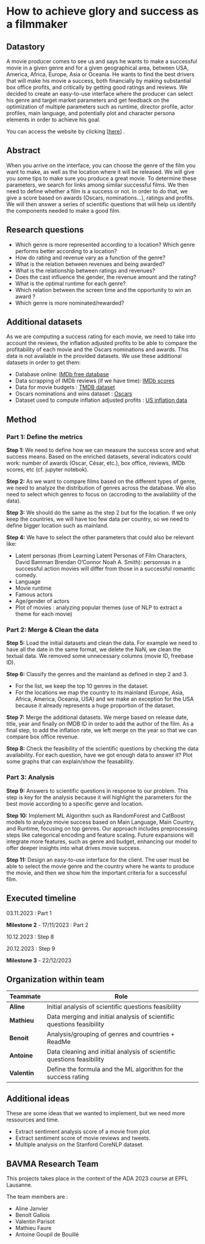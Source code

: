 # How to achieve glory and success as a filmmaker

## Datastory

A movie producer comes to see us and says he wants to make a successful movie in a given genre and for a given geographical area, between USA, America, Africa, Europe, Asia or Oceania. He wants to find the best drivers that will make his movie a success, both financially by making substantial box office profits, and critically by getting good ratings and reviews. We decided to create an easy-to-use interface where the producer can select his genre and target market parameters and get feedback on the optimization of multiple parameters such as runtime, director profile, actor profiles, main language, and potentially plot and character persona elements in order to achieve his goal. 

You can access the website by clicking [[here](https://antoine2bouille.github.io/)]
.

## Abstract

When you arrive on the interface, you can choose the genre of the film you want to make, as well as the location where it will be released. We will give you some tips to make sure you produce a great movie.
To determine these parameters, we search for links among similar successful films. We then need to define whether a film is a success or not. In order to do that, we give a score based on awards (Oscars, nominations...), ratings and profits. 
We will then answer a series of scientific questions that will help us identify the components needed to make a good film.

## Research questions

- Which genre is more represented according to a location? Which genre performs better according to a location?
- How do rating and revenue vary as a function of the genre?
- What is the relation between revenues and being awarded?
- What is the relationship between ratings and revenues?
- Does the cast influence the gender, the revenue amount and the rating?
- What is the optimal runtime for each genre?
- Which relation between the screen time and the opportunity to win an award ?
- Which genre is more nominated/rewarded?

## Additional datasets

As we are computing a success rating for each movie, we need to take into account the reviews, the inflation adjusted profits to be able to compare the profitability of each movie and the Oscars nominations and awards. This data is not available in the provided datasets. We use these additional datasets in order to get them:

- Database online: [IMDb free database](https://developer.imdb.com/non-commercial-datasets/) 
- Data scrapping of IMDb reviews (if we have time): [IMDb scores](exploration/IMDb_scrapping_v1.ipynb)
- Data for movie budgets : [TMDB dataset](https://www.kaggle.com/datasets/kakarlaramcharan/tmdb-data-0920)
- Oscars nominations and wins dataset : [Oscars](https://www.kaggle.com/datasets/pushpakhinglaspure/oscar-dataset)
- Dataset used to compute inflation adjusted profits : [US inflation data](https://www.kaggle.com/datasets/varpit94/us-inflation-data-updated-till-may-2021)

## Method

### Part 1: Define the metrics

**Step 1:** We need to define how we can measure the success score and what success means. Based on the enriched datasets, several indicators could work: number of awards (Oscar, César, etc.), box office, reviews, IMDb scores, etc (cf. jupyter notebok).

**Step 2:** As we want to compare films based on the different types of genre, we need to analyze the distribution of genres across the database. We also need to select which genres to focus on (accroding to the availability of the data).

**Step 3:** We should do the same as the step 2 but for the location. If we only keep the countries, we will have too few data per country, so we need to define bigger location such as mainland. 

**Step 4:** We have to select the other parameters that could also be relevant like: 
- Latent personas (from Learning Latent Personas of Film Characters, David Bamman Brendan O’Connor Noah A. Smith): personnas in a successful action movies will differ from those in a successful romantic comedy. 
- Language
- Movie runtime
- Famous actors
- Age/gender of actors
- Plot of movies : analyzing popular themes (use of NLP to extract a theme for each movie)

### Part 2: Merge & Clean the data

**Step 5:** Load the initial datasets and clean the  data. For example we need to have all the date in the same format, we delete the NaN, we clean the textual data. We removed some unnecessary columns (movie ID, freebase ID). 

**Step 6:** Classify the genres and the mainland as defined in step 2 and 3. 
- For the list, we keep the top 10 genres in the dataset.
- For the locations we map the country to its mainland (Europe, Asia, Africa, America, Oceania, USA) and we make an exception for the USA because it already represents a huge proportion of the dataset.

**Step 7:** Merge the additional datasets. We merge based on release date, title, year and finally on IMDB ID in order to add the author of the film. As a final step, to add the inflation rate, we left merge on the year so that we can compare box office revenue.

**Step 8:** Check the feasibility of the scientific questions by checking the data availability. For each question, have we got enough data to answer it? Plot some graphs that can explain/show the feasability.

### Part 3: Analysis

**Step 9:** Answers to scientific questions in response to our problem. This step is key for the analysis because it will highlight the parameters for the best movie according to a specific genre and location.

**Step 10:** Implement ML Algorithm such as RandomForest and CatBoost models to analyze movie success based on Main Language, Main Country, and Runtime, focusing on top genres. Our approach includes preprocessing steps like categorical encoding and feature scaling. Future expansions will integrate more features, such as genre and budget, enhancing our model to offer deeper insights into what drives movie success.

**Step 11:** Design an easy-to-use interface for the client. The user must be able to select the movie genre and the country where he wants to produce the movie, and then we show him the important criteria for a successful film.

## Executed timeline

03.11.2023 : Part 1

**Milestone 2** - 17/11/2023 : Part 2 

10.12.2023 : Step 8

20.12.2023 : Step 9

**Milestone 3** - 22/12/2023 


## Organization within team
| Teammate | Role|
| --- | --- | 
|**Aline** |Initial analysis of scientific questions feasibility|
|**Mathieu**|Data merging and initial analysis of scientific questions feasibility| 
|**Benoit**|Analysis/grouping of genres and countries + ReadMe| 
|**Antoine**|Data cleaning and initial analysis of scientific questions feasibility|
|**Valentin**|Define the formula and the ML algorithm for the success rating |


## Additional ideas

These are some ideas that we wanted to implement, but we need more ressources and time.
- Extract sentiment analysis score of a movie from plot.
- Extract sentiment score of movie reviews and tweets.
- Multiple analysis on the Stanford CoreNLP dataset.





## BAVMA Research Team

This projects takes place in the context of the ADA 2023 course at EPFL Lausanne.

The team members are : 

- Aline Janvier
- Benoît Gallois
- Valentin Parisot
- Mathieu Faure
- Antoine Goupil de Bouillé

